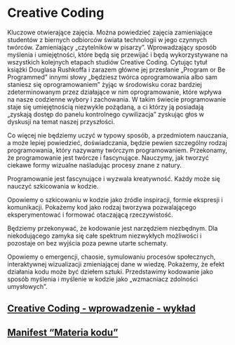 # Creative Coding

Kluczowe otwierające zajęcia. Można powiedzieć zajęcia zamieniające studentów z biernych odbiorców świata technologii w jego czynnych twórców. Zamieniający „czytelników w pisarzy”. Wprowadzający sposób myślenia i umiejętności, które będą się przewijać i będą wykorzystywane na wszystkich kolejnych etapach studiów Creative Coding.
Cytując tytuł książki Douglasa Rushkoffa i zarazem główne jej przesłanie „Program or Be Programmed” innymi słowy „będziesz twórca oprogramowania albo sam staniesz się oprogramowaniem” żyjąc w środowisku coraz bardziej zdeterminowanym przez działające w nim oprogramowanie, które wpływa na nasze codzienne wybory i zachowania. W takim świecie programowanie staje się umiejętnością niezwykle pożądaną, a ci którzy ją posiadają „zyskają dostęp do panelu kontrolnego cywilizacja” zyskując głos w dyskusji na temat naszej przyszłości.

Co więcej nie będziemy uczyć w typowy sposób, a przedmiotem nauczania, a może lepiej powiedzieć, doświadczania, będzie pewien szczególny rodzaj programowania, który nazywamy twórczym programowaniem. Przekonamy, że programowanie jest twórcze i fascynujące. Nauczymy, jak tworzyć ciekawe formy wizualne naśladując procesy znane z natury.

Programowanie jest fascynujące i wyzwala kreatywność. Każdy może się nauczyć szkicowania w kodzie.  

Opowiemy o szkicowaniu w kodzie jako źródle inspiracji, formie ekspresji i komunikacji. Pokażemy kod jako rodzaj tworzywa pozwalającego eksperymentować i formować otaczającą rzeczywistość.

Będziemy przekonywać, że kodowanie jest narzędziem niezbędnym. Dla niekodującego zamyka się całe spektrum niezwykłych możliwości i pozostaje on bez wyjścia poza pewne utarte schematy.

Opowiemy o emergencji, chaosie, symulowaniu procesów społecznych, interaktywnej wizualizacji zmieniającej dane w wiedzę. Pokażemy, że efekt działania kodu może być dziełem sztuki.  Przedstawimy kodowanie jako sposób myślenia i myślenie w kodzie jako „wzmacniacz zdolności umysłowych”.

## [Creative Coding - wprowadzenie - wykład](CCwprowadenie2020.pdf)

## [Manifest “Materia kodu”](Materia_Kodu.pdf)
